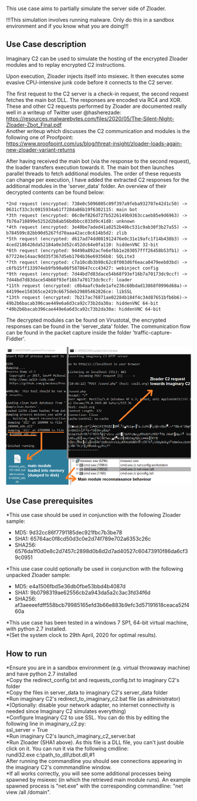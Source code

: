 This use case aims to partially simulate the server side of Zloader. 

!!!This simulation involves running malware. Only do this in a sandbox environment and if you know what you are doing!!!

Use Case description
---------------------
Imaginary C2 can be used to simulate the hosting of the encrypted Zloader modules and to replay encrypted C2 instructions.

Upon execution, Zloader injects itself into msiexec. It then executes some evasive CPU-intensive junk code before it connects to the C2 server.

The first request to the C2 server is a check-in request, the second request fetches the main bot DLL. The responses are encoded via RC4 and XOR.  
These and other C2 requests performed by Zloader are documented really well in a writeup of Twitter user @hasherezade:  
https://resources.malwarebytes.com/files/2020/05/The-Silent-Night-Zloader-Zbot_Final.pdf  
Another writeup which discusses the C2 communication and modules is the following one of Proofpoint:  
https://www.proofpoint.com/us/blog/threat-insight/zloader-loads-again-new-zloader-variant-returns  
  
After having received the main bot (via the response to the second request), the loader transfers execution towards it. The main bot then launches parallel threads to fetch additional modules. The order of these requests can change per execution, I have added the extracted C2 responses for the additional modules in the 'server_data' folder. An overview of their decrypted contents can be found below:  

	*2nd request (encrypted: 738e0c5096005c09f397a9feba932707e42d1c50) -> 0631cf33c3c0915934a61f728da86b19f6302115: main bot
	*3th request (encrypted: 06c0ef826d727b5226149b9363ccaeb85e9d6963) -> fb76a718899e5252d2b8ab56bdbbcc033d9c41d8: unknown
	*4th request (encrypted: 3e40be7aded41a0252b40bc531c9ab30f3b27a55) -> b784599c82bb90d5267fd70aaa42acc0c614b5d2: zlib
	*5th request (encrypted: d617ad74dd081912476e0c31e19afc1f14b438b3) -> 4ced2186426da52184a0e3d52c452dc64e0fa110: hiddenVNC 32-bit
	*6th request (encrypted: 94490a892acfe6efbb1e203057fff26458b53fb1) -> 677224e14aac9dd35f367d5eb1704b36e69356b8: SQLite3
	*7th request (encrypted: c7a10cdb3b98c62c0f003d6f6eaca0479eeb03bd) -> c6fb15ff133974eb9fb90a06f5878647ccc43427: webinject config
	*9th request (encrypted: 7d44bd7d83dace54b68f93ef16b7a70173dc9ccf) -> 7d44bd7d83dace54b68f93ef16b7a70173dc9ccf: loader
	*11th request (encrypted: c0b4aafc9ade1afe236c60bdad13868f0996d68a)-> 44199ee158365ce2419c6675deb29805462826ce: libSSL
	*13th request (encrypted: 7b217ac76871ae02284b184f4c34d87651bfb6b6)-> 49b2b6bacab396cae449e6a6d3ca92c73b2da30a: hiddenVNC 64-bit
	*49b2b6bacab396cae449e6a6d3ca92c73b2da30a: hiddenVNC 64-bit

The decrypted modules can be found on Virustotal, the encrypted responses can be found in the 'server_data' folder. 
The communication flow can be found in the packet capture inside the folder 'traffic-capture-Fiddler'. 

![Zloader example](../../media/imaginary_c2_zloader_simulation.png?raw=true) 


Use Case prerequisites 
-----------------------
*This use case should be used in conjunction with the following Zloader sample:  
  * MD5: 9d32cc86f7791185dec921fbc7b3be78  
  * SHA1: 65764ac0f8cd50d3c0e2d74f789e702a6353c26c  
  * SHA256: 6576da1f0d0e8c2d7457c2898d0b8d2d7ad40527c60473910f86da6cf39c0951  

*This use case could optionally be used in conjunction with the following unpacked Zloader sample:  
  * MD5: e4a1506fbd5e36db0fbe53bbd4b4087d   
  * SHA1: 9b0798319ae62556cb2a943da5a2c3ac3fd34f6d  
  * SHA256: af3aeeeefdff558bcb79985165efd3b66e883b9efc3d57191618ceaca52f460a  

*This use case has been tested in a windows 7 SP1, 64-bit virtual machine, with python 2.7 installed.  
*(Set the system clock to 29th April, 2020 for optimal results).  

How to run
----------
*Ensure you are in a sandbox environment (e.g. virtual throwaway machine) and have python 2.7 installed  
*Copy the redirect_config.txt and requests_config.txt to imaginary C2's folder  
*Copy the files in server_data to imaginary C2's server_data folder  
*Run imaginary C2's redirect_to_imaginary_c2.bat file (as administrator)  
*(Optionally: disable your network adapter, no internet connectivity is needed since Imaginary C2 simulates everything)  
*Configure Imaginary C2 to use SSL. You can do this by editing the following line in imaginary_c2.py:  
	ssl_server = True  
*Run imaginary C2's launch_imaginary_c2_server.bat  
*Run Zloader (SHA1 above). As this file is a DLL file, you can't just double click on it. You can run it via the following cmdline:  
    rundl32.exe c:\path_to_dll\zbot.dll,#1  
 After running the commandline you should see connections appearing in the imaginary C2's commmandline window.  
*If all works correctly, you will see some additional processes being spawned by msiexec (in which the retrieved main module runs). An example spawned process is "net.exe" with the corresponding commandline: "net view /all /domain".  
